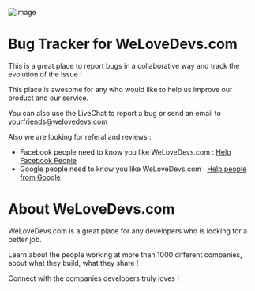 ![image](https://process.filestackapi.com/resize=width:955,height:500,fit:crop,align:top/compress/fT2IyP6UStymEciKLOfi
)

# Bug Tracker for WeLoveDevs.com
This is a great place to report bugs in a collaborative way and track the evolution of the issue !

This place is awesome for any who would like to help us improve our product and our service.

You can also use the LiveChat to report a bug or send an email to [yourfriends@welovedevs.com](yourfriends@welovedevs.com)

Also we are looking for referal and reviews :

- Facebook people need to know you like WeLoveDevs.com : [Help Facebook People](https://www.facebook.com/welovedevs/reviews/)
- Google people need to know you like WeLoveDevs.com : [Help people from Google](https://www.google.fr/search?source=hp&ei=ai9mWsnkF4TuUPL6tfgO&q=welovedevs.com&oq=welovedevs.com&gs_l=psy-ab.3..35i39k1l2j38.417.417.0.749.3.2.0.0.0.0.328.328.3-1.1.0....0...1.1.64.psy-ab..2.1.327.0...0.k51S6hcFFHI#lrd=0x47c2d58400763513:0xcb8032861f0e2355,1,,,)


# About WeLoveDevs.com

WeLoveDevs.com is a great place for any developers who is looking for a better job.

Learn about the people working at more than 1000 different companies, about what they build, what they share !

Connect with the companies developers truly loves !
